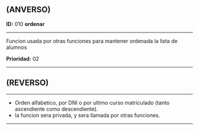 ## (ANVERSO)

**ID:** 010 **ordenar**
___

Funcion usada por otras funciones para mantener ordenada la lista de alumnos

**Prioridad:** 02
___


## (REVERSO)
___

* Orden alfabetico, por DNI o por ultimo curso matriculado (tanto ascendiente como descendiente).
* la funcion sera privada, y sera llamada por otras funciones.
___
